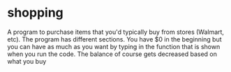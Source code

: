 # shopping
A program to purchase items that you'd typically buy from stores (Walmart, etc). The program has different sections. You have $0 in the beginning but you can have as much as you want by typing in the function that is shown when you run the code. The balance of course gets decreased based on what you buy
